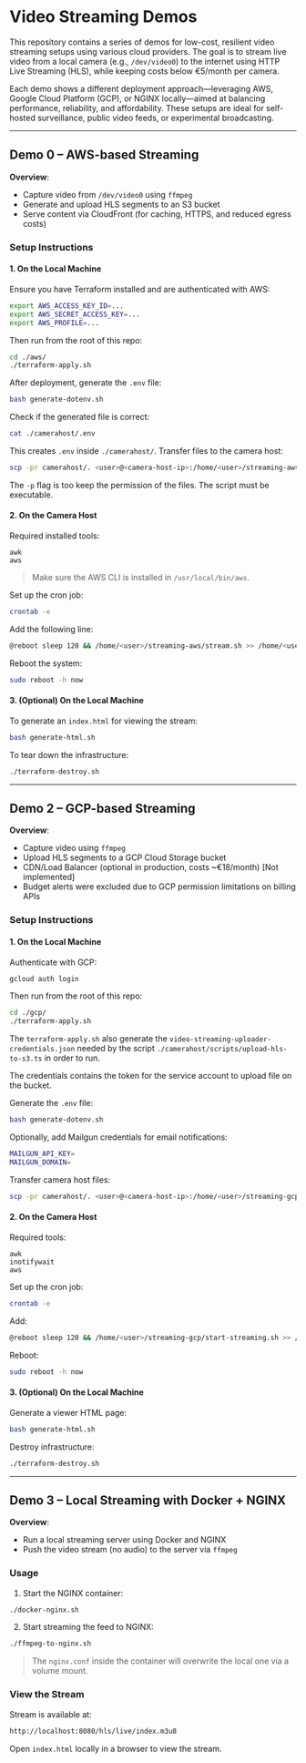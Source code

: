 # Video Streaming Demos

This repository contains a series of demos for low-cost, resilient video streaming setups using various cloud providers. The goal is to stream live video from a local camera (e.g., `/dev/video0`) to the internet using HTTP Live Streaming (HLS), while keeping costs below €5/month per camera.

Each demo shows a different deployment approach—leveraging AWS, Google Cloud Platform (GCP), or NGINX locally—aimed at balancing performance, reliability, and affordability. These setups are ideal for self-hosted surveillance, public video feeds, or experimental broadcasting.

---

## Demo 0 – AWS-based Streaming

**Overview**:
- Capture video from `/dev/video0` using `ffmpeg`
- Generate and upload HLS segments to an S3 bucket
- Serve content via CloudFront (for caching, HTTPS, and reduced egress costs)

### Setup Instructions

#### 1. On the Local Machine

Ensure you have Terraform installed and are authenticated with AWS:

```bash
export AWS_ACCESS_KEY_ID=...
export AWS_SECRET_ACCESS_KEY=...
export AWS_PROFILE=...
```

Then run from the root of this repo:

```bash
cd ./aws/
./terraform-apply.sh
```

After deployment, generate the `.env` file:

```bash
bash generate-dotenv.sh
```

Check if the generated file is correct:
```bash
cat ./camerahost/.env
```

This creates `.env` inside `./camerahost/`. Transfer files to the camera host:

```bash
scp -pr camerahost/. <user>@<camera-host-ip>:/home/<user>/streaming-aws/
```

The `-p` flag is too keep the permission of the files. The script must be
executable.

#### 2. On the Camera Host

Required installed tools:

```
awk
aws
```

> Make sure the AWS CLI is installed in `/usr/local/bin/aws`.

Set up the cron job:

```bash
crontab -e
```

Add the following line:

```bash
@reboot sleep 120 && /home/<user>/streaming-aws/stream.sh >> /home/<user>/streaming-aws/stream.log 2>&1
```

Reboot the system:

```bash
sudo reboot -h now
```

#### 3. (Optional) On the Local Machine

To generate an `index.html` for viewing the stream:

```bash
bash generate-html.sh
```

To tear down the infrastructure:

```bash
./terraform-destroy.sh
```

---

## Demo 2 – GCP-based Streaming

**Overview**:
- Capture video using `ffmpeg`
- Upload HLS segments to a GCP Cloud Storage bucket
- CDN/Load Balancer (optional in production, costs ~€18/month) [Not implemented]
- Budget alerts were excluded due to GCP permission limitations on billing APIs

### Setup Instructions

#### 1. On the Local Machine

Authenticate with GCP:

```bash
gcloud auth login
```

Then run from the root of this repo:

```bash
cd ./gcp/
./terraform-apply.sh
```
The `terraform-apply.sh` also generate the
`video-streaming-uploader-credentials.json` needed by the script
`./camerahost/scripts/upload-hls-to-s3.ts` in order to run.

The credentials contains the token for the service account to upload file on the
bucket.

Generate the `.env` file:

```bash
bash generate-dotenv.sh
```

Optionally, add Mailgun credentials for email notifications:

```bash
MAILGUN_API_KEY=
MAILGUN_DOMAIN=
```

Transfer camera host files:

```bash
scp -pr camerahost/. <user>@<camera-host-ip>:/home/<user>/streaming-gcp/
```

#### 2. On the Camera Host

Required tools:

```
awk
inotifywait
aws
```

Set up the cron job:

```bash
crontab -e
```

Add:

```bash
@reboot sleep 120 && /home/<user>/streaming-gcp/start-streaming.sh >> /home/<user>/streaming-gcp/streaming.log 2>&1
```

Reboot:

```bash
sudo reboot -h now
```

#### 3. (Optional) On the Local Machine

Generate a viewer HTML page:

```bash
bash generate-html.sh
```

Destroy infrastructure:

```bash
./terraform-destroy.sh
```

---

## Demo 3 – Local Streaming with Docker + NGINX

**Overview**:
- Run a local streaming server using Docker and NGINX
- Push the video stream (no audio) to the server via `ffmpeg`

### Usage

1. Start the NGINX container:

```bash
./docker-nginx.sh
```

2. Start streaming the feed to NGINX:

```bash
./ffmpeg-to-nginx.sh
```

> The `nginx.conf` inside the container will overwrite the local one via a volume mount.

### View the Stream

Stream is available at:

```bash
http://localhost:8080/hls/live/index.m3u8
```

Open `index.html` locally in a browser to view the stream.

